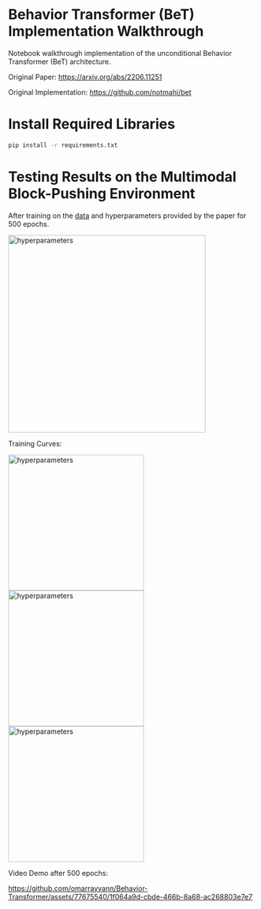 # Behavior Transformer (BeT) Implementation Walkthrough

Notebook walkthrough implementation of the unconditional Behavior Transformer (BeT) architecture.

Original Paper: https://arxiv.org/abs/2206.11251

Original Implementation: https://github.com/notmahi/bet

# Install Required Libraries
```bash
pip install -r requirements.txt
```

# Testing Results on the Multimodal Block-Pushing Environment

After training on the [data](https://osf.io/983qz) and hyperparameters provided by the paper for 500 epochs.

<img width="400" alt="hyperparameters" src="https://github.com/omarrayyann/Behavior-Transformer/assets/77675540/1e0d0c69-d82e-443b-abb0-6c16e8ed3951">

Training Curves:


<img height="275" alt="hyperparameters" src="https://github.com/omarrayyann/Behavior-Transformer/assets/77675540/687aa70e-d958-4554-8515-6c453b50b295">
<img height="275" alt="hyperparameters" src="https://github.com/omarrayyann/Behavior-Transformer/assets/77675540/22e898f8-8d60-4ee3-881a-5a268fa13e26">
<img height="275" alt="hyperparameters" src="https://github.com/omarrayyann/Behavior-Transformer/assets/77675540/53c68604-f61a-4afc-86e5-35983e27ca3a">

Video Demo after 500 epochs:

https://github.com/omarrayyann/Behavior-Transformer/assets/77675540/1f064a9d-cbde-466b-8a68-ac268803e7e7

